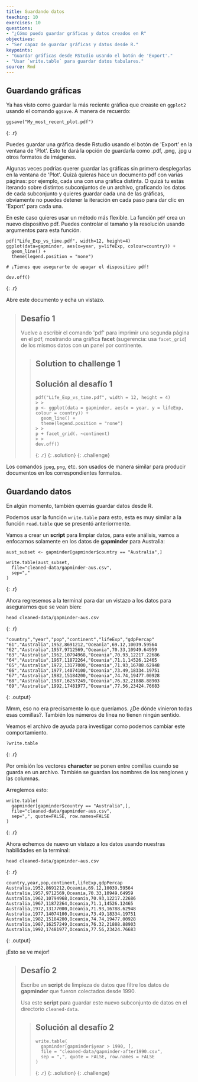 ```yaml
---
title: Guardando datos
teaching: 10
exercises: 10
questions:
- "¿Cómo puedo guardar gráficas y datos creados en R"
objectives:
- "Ser capaz de guardar gráficas y datos desde R."
keypoints:
- "Guardar gráficas desde RStudio usando el botón de 'Export'."
- "Usar `write.table` para guardar datos tabulares."
source: Rmd
---
```



## Guardando gráficas

Ya has visto como guardar la más reciente gráfica que creaste en `ggplot2`
usando el comando `ggsave`. A manera de recuerdo:


~~~
ggsave("My_most_recent_plot.pdf")
~~~
{: .r}

Puedes guardar una gráfica desde Rstudio usando el botón de 'Export' en la
ventana de 'Plot'. Esto te dará la opción de guardarla como .pdf, .png, .jpg
u otros formatos de imágenes.

Algunas veces podrías querer guardar las gráficas sin primero desplegarlas
en la ventana de 'Plot'. Quizá quieras hace un documento pdf con varias
páginas: por ejemplo, cada una con una gráfica distinta. O quizá tu estás
iterando sobre distintos subconjuntos de un archivo, graficando los datos
de cada subconjunto y quieres guardar cada una de las gráficas, obviamente no
puedes detener la iteración en cada paso para dar clic en 'Export' para
cada una.

En este caso quieres usar un método más flexible. La función `pdf` crea un
nuevo dispositivo pdf. Puedes controlar el tamaño y la resolución usando
argumentos para esta función.


~~~
pdf("Life_Exp_vs_time.pdf", width=12, height=4)
ggplot(data=gapminder, aes(x=year, y=lifeExp, colour=country)) +
  geom_line() +
  theme(legend.position = "none")

# ¡Tienes que asegurarte de apagar el dispositivo pdf!

dev.off()
~~~
{: .r}

Abre este documento y echa un vistazo.

> ## Desafío 1
>
> Vuelve a escribir el comando 'pdf' para imprimir una segunda página en el
> pdf, mostrando una gráfica **facet** (sugerencia: usa `facet_grid`) de los
> mismos datos con un panel por continente.
> > ## Solution to challenge 1
> > ## Solución al desafío 1
> >
> >
> > ~~~
> > pdf("Life_Exp_vs_time.pdf", width = 12, height = 4)
> > > >
> > p <- ggplot(data = gapminder, aes(x = year, y = lifeExp, colour = country)) +
> >   geom_line() +
> >   theme(legend.position = "none")
> > > >
> > p + facet_grid(. ~continent)
> > > >
> > dev.off()
> > ~~~
> > {: .r}
> {: .solution}
{: .challenge}


Los comandos `jpeg`, `png`, etc. son usados de manera similar para producir
documentos en los correspondientes formatos.

## Guardando datos

En algún momento, también querrás guardar datos desde R.

Podemos usar la función `write.table` para esto, esta es muy similar a la
función `read.table` que se presentó anteriormente.

Vamos a crear un **script** para limpiar datos, para este análisis, vamos a
enfocarnos solamente en los datos de **gapminder** para Australia:


~~~
aust_subset <- gapminder[gapminder$country == "Australia",]

write.table(aust_subset,
  file="cleaned-data/gapminder-aus.csv",
  sep=","
)
~~~
{: .r}

Ahora regresemos a la terminal para dar un vistazo a los datos para
asegurarnos que se vean bien:


~~~
head cleaned-data/gapminder-aus.csv
~~~
{: .r}




~~~
"country","year","pop","continent","lifeExp","gdpPercap"
"61","Australia",1952,8691212,"Oceania",69.12,10039.59564
"62","Australia",1957,9712569,"Oceania",70.33,10949.64959
"63","Australia",1962,10794968,"Oceania",70.93,12217.22686
"64","Australia",1967,11872264,"Oceania",71.1,14526.12465
"65","Australia",1972,13177000,"Oceania",71.93,16788.62948
"66","Australia",1977,14074100,"Oceania",73.49,18334.19751
"67","Australia",1982,15184200,"Oceania",74.74,19477.00928
"68","Australia",1987,16257249,"Oceania",76.32,21888.88903
"69","Australia",1992,17481977,"Oceania",77.56,23424.76683
~~~
{: .output}

Mmm, eso no era precisamente lo que queríamos. ¿De dónde vinieron todas
esas comillas?. También los números de línea no tienen ningún sentido.

Veamos el archivo de ayuda para investigar como podemos cambiar este
comportamiento.


~~~
?write.table
~~~
{: .r}

Por omisión los vectores **character** se ponen entre comillas cuando se
guarda en un archivo. También se guardan los nombres de los renglones y las
columnas.

Arreglemos esto:


~~~
write.table(
  gapminder[gapminder$country == "Australia",],
  file="cleaned-data/gapminder-aus.csv",
  sep=",", quote=FALSE, row.names=FALSE
)
~~~
{: .r}

Ahora echemos de nuevo un vistazo a los datos usando nuestras habilidades en
la terminal:


~~~
head cleaned-data/gapminder-aus.csv
~~~
{: .r}




~~~
country,year,pop,continent,lifeExp,gdpPercap
Australia,1952,8691212,Oceania,69.12,10039.59564
Australia,1957,9712569,Oceania,70.33,10949.64959
Australia,1962,10794968,Oceania,70.93,12217.22686
Australia,1967,11872264,Oceania,71.1,14526.12465
Australia,1972,13177000,Oceania,71.93,16788.62948
Australia,1977,14074100,Oceania,73.49,18334.19751
Australia,1982,15184200,Oceania,74.74,19477.00928
Australia,1987,16257249,Oceania,76.32,21888.88903
Australia,1992,17481977,Oceania,77.56,23424.76683
~~~
{: .output}

¡Esto se ve mejor!

> ## Desafío 2
>
> Escribe un **script** de limpieza de datos que filtre los datos de
> **gapminder** que fueron colectados desde 1990.
>
> Usa este **script** para guardar este nuevo subconjunto de datos en el
> directorio `cleaned-data`.
> > ## Solución al desafío 2
> >
> >
> > ~~~
> > write.table(
> >   gapminder[gapminder$year > 1990, ],
> >   file = "cleaned-data/gapminder-after1990.csv",
> >   sep = ",", quote = FALSE, row.names = FALSE
> > )
> > ~~~
> > {: .r}
> {: .solution}
{: .challenge}


